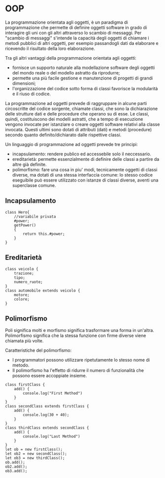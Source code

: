 <!-- @format -->

# OOP

La programmazione orientata agli oggetti, è un paradigma di programmazione che permette di definire oggetti software in grado di interagire gli uni con gli altri attraverso lo scambio di messaggi. Per "scambio di messaggi" s'intende la capacità degli oggetti di chiamare i metodi pubblici di altri oggetti, per esempio passandogli dati da elaborare e ricevendo il risultato della loro elaborazione.

Tra gli altri vantaggi della programmazione orientata agli oggetti:

- fornisce un supporto naturale alla modellazione software degli oggetti del mondo reale o del modello astratto da riprodurre;
- permette una più facile gestione e manutenzione di progetti di grandi dimensioni;
- l'organizzazione del codice sotto forma di classi favorisce la modularità e il riuso di codice.

La programmazione ad oggetti prevede di raggruppare in alcune parti circoscritte del codice sorgente, chiamate classi, che sono la dichiarazione delle strutture dati e delle procedure che operano su di esse. Le classi, quindi, costituiscono dei modelli astratti, che a tempo di esecuzione vengono invocate per istanziare o creare oggetti software relativi alla classe invocata. Questi ultimi sono dotati di attributi (dati) e metodi (procedure) secondo quanto definito/dichiarato dalle rispettive classi.

Un linguaggio di programmazione ad oggetti prevede tre principi:

- incapsulamento: rendere publico ed accessebile solo il neccessario.
- ereditarietà: permette essenzialmente di definire delle classi a partire da altre già definite.
- polimorfismo: fare una cosa in piu' modi, tecnicamente oggetti di classi diverse, ma dotati di una stessa interfaccia comune: lo stesso codice eseguibile può essere utilizzato con istanze di classi diverse, aventi una superclasse comune.

## Incapsulamento

```
class Hero{
    //variabile privata
    #power;
    getPower()
    {
        return this.#power;
    }
}
```

## Ereditarietà

```
class veicolo {
    trazione;
    tipo;
    numero_ruote;
}
class automobile extends veicolo {
    motore;
    colore;
}
```

## Polimorfismo

Poli significa molti e morfismo significa trasformare una forma in un'altra. Polimorfismo significa che la stessa funzione con firme diverse viene chiamata più volte.

Caratteristiche del polimorfismo:

- I programmatori possono utilizzare ripetutamente lo stesso nome di metodo.
- Il polimorfismo ha l'effetto di ridurre il numero di funzionalità che possono essere accoppiate insieme.

```
class firstClass {
	add() {
		console.log("First Method")
	}
}
class secondClass extends firstClass {
	add() {
		console.log(30 + 40);
	}
}
class thirdClass extends secondClass {
	add() {
		console.log("Last Method")
	}
}
let ob = new firstClass();
let ob2 = new secondClass();
let ob3 = new thirdClass();
ob.add();
ob2.add();
ob3.add();


```
